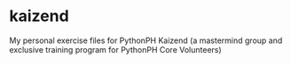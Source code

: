 # kaizend

My personal exercise files for PythonPH Kaizend (a mastermind group and exclusive training program for PythonPH Core Volunteers)
